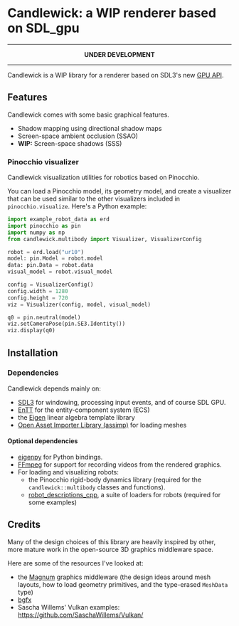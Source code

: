 # Candlewick: a WIP renderer based on SDL_gpu

-----

<p align="center" style="font-weight: bold">
  UNDER DEVELOPMENT
</p>

-----

Candlewick is a WIP library for a renderer based on SDL3's new [GPU API](https://wiki.libsdl.org/SDL3/CategoryGPU).

## Features

Candlewick comes with some basic graphical features.

* Shadow mapping using directional shadow maps
* Screen-space ambient occlusion (SSAO)
* **WIP:** Screen-space shadows (SSS)

### Pinocchio visualizer

Candlewick visualization utilities for robotics based on Pinocchio.

You can load a Pinocchio model, its geometry model, and create a visualizer that can be used similar to the other visualizers included in `pinocchio.visualize`.
Here's a Python example:

```python
import example_robot_data as erd
import pinocchio as pin
import numpy as np
from candlewick.multibody import Visualizer, VisualizerConfig

robot = erd.load("ur10")
model: pin.Model = robot.model
data: pin.Data = robot.data
visual_model = robot.visual_model

config = VisualizerConfig()
config.width = 1280
config.height = 720
viz = Visualizer(config, model, visual_model)

q0 = pin.neutral(model)
viz.setCameraPose(pin.SE3.Identity())
viz.display(q0)
```


## Installation

### Dependencies

Candlewick depends mainly on:

* [SDL3](https://github.com/libsdl-org/SDL/) for windowing, processing input events, and of course SDL GPU.
* [EnTT](https://github.com/skypjack/entt/) for the entity-component system (ECS)
* the [Eigen](https://gitlab.com/libeigen/eigen/) linear algebra template library
* [Open Asset Importer Library (assimp)](https://assimp-docs.readthedocs.io/en/latest/) for loading meshes

#### Optional dependencies

* [eigenpy](https://github.com/stack-of-tasks/eigenpy) for Python bindings.
* [FFmpeg](https://ffmpeg.org/) for support for recording videos from the rendered graphics.
* For loading and visualizing robots:
  * the Pinocchio rigid-body dynamics library (required for the `candlewick::multibody` classes and functions).
  * [robot_descriptions_cpp](https://github.com/ManifoldFR/robot_descriptions_cpp), a suite of loaders for robots (required for some examples)

## Credits

Many of the design choices of this library are heavily inspired by other, more mature work in the open-source 3D graphics middleware space.

Here are some of the resources I've looked at:

* the [Magnum](https://magnum.graphics/) graphics middleware (the design ideas around mesh layouts, how to load geometry primitives, and the type-erased `MeshData` type)
* [bgfx](https://github.com/bkaradzic/bgfx/)
* Sascha Willems' Vulkan examples: https://github.com/SaschaWillems/Vulkan/
